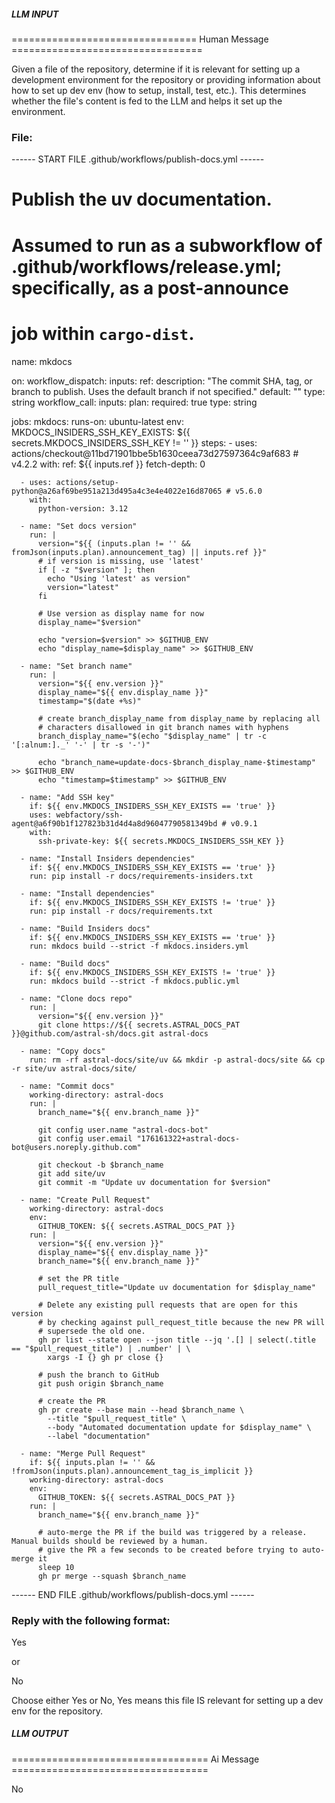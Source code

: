##### LLM INPUT #####
================================ Human Message =================================

Given a file of the repository, determine if it is relevant for setting up a development environment for the repository or providing information about how to set up dev env (how to setup, install, test, etc.). This determines whether the file's content is fed to the LLM and helps it set up the environment.

### File:
------ START FILE .github/workflows/publish-docs.yml ------
# Publish the uv documentation.
#
# Assumed to run as a subworkflow of .github/workflows/release.yml; specifically, as a post-announce
# job within `cargo-dist`.
name: mkdocs

on:
  workflow_dispatch:
    inputs:
      ref:
        description: "The commit SHA, tag, or branch to publish. Uses the default branch if not specified."
        default: ""
        type: string
  workflow_call:
    inputs:
      plan:
        required: true
        type: string

jobs:
  mkdocs:
    runs-on: ubuntu-latest
    env:
      MKDOCS_INSIDERS_SSH_KEY_EXISTS: ${{ secrets.MKDOCS_INSIDERS_SSH_KEY != '' }}
    steps:
      - uses: actions/checkout@11bd71901bbe5b1630ceea73d27597364c9af683 # v4.2.2
        with:
          ref: ${{ inputs.ref }}
          fetch-depth: 0

      - uses: actions/setup-python@a26af69be951a213d495a4c3e4e4022e16d87065 # v5.6.0
        with:
          python-version: 3.12

      - name: "Set docs version"
        run: |
          version="${{ (inputs.plan != '' && fromJson(inputs.plan).announcement_tag) || inputs.ref }}"
          # if version is missing, use 'latest'
          if [ -z "$version" ]; then
            echo "Using 'latest' as version"
            version="latest"
          fi

          # Use version as display name for now
          display_name="$version"

          echo "version=$version" >> $GITHUB_ENV
          echo "display_name=$display_name" >> $GITHUB_ENV

      - name: "Set branch name"
        run: |
          version="${{ env.version }}"
          display_name="${{ env.display_name }}"
          timestamp="$(date +%s)"

          # create branch_display_name from display_name by replacing all
          # characters disallowed in git branch names with hyphens
          branch_display_name="$(echo "$display_name" | tr -c '[:alnum:]._' '-' | tr -s '-')"

          echo "branch_name=update-docs-$branch_display_name-$timestamp" >> $GITHUB_ENV
          echo "timestamp=$timestamp" >> $GITHUB_ENV

      - name: "Add SSH key"
        if: ${{ env.MKDOCS_INSIDERS_SSH_KEY_EXISTS == 'true' }}
        uses: webfactory/ssh-agent@a6f90b1f127823b31d4d4a8d96047790581349bd # v0.9.1
        with:
          ssh-private-key: ${{ secrets.MKDOCS_INSIDERS_SSH_KEY }}

      - name: "Install Insiders dependencies"
        if: ${{ env.MKDOCS_INSIDERS_SSH_KEY_EXISTS == 'true' }}
        run: pip install -r docs/requirements-insiders.txt

      - name: "Install dependencies"
        if: ${{ env.MKDOCS_INSIDERS_SSH_KEY_EXISTS != 'true' }}
        run: pip install -r docs/requirements.txt

      - name: "Build Insiders docs"
        if: ${{ env.MKDOCS_INSIDERS_SSH_KEY_EXISTS == 'true' }}
        run: mkdocs build --strict -f mkdocs.insiders.yml

      - name: "Build docs"
        if: ${{ env.MKDOCS_INSIDERS_SSH_KEY_EXISTS != 'true' }}
        run: mkdocs build --strict -f mkdocs.public.yml

      - name: "Clone docs repo"
        run: |
          version="${{ env.version }}"
          git clone https://${{ secrets.ASTRAL_DOCS_PAT }}@github.com/astral-sh/docs.git astral-docs

      - name: "Copy docs"
        run: rm -rf astral-docs/site/uv && mkdir -p astral-docs/site && cp -r site/uv astral-docs/site/

      - name: "Commit docs"
        working-directory: astral-docs
        run: |
          branch_name="${{ env.branch_name }}"

          git config user.name "astral-docs-bot"
          git config user.email "176161322+astral-docs-bot@users.noreply.github.com"

          git checkout -b $branch_name
          git add site/uv
          git commit -m "Update uv documentation for $version"

      - name: "Create Pull Request"
        working-directory: astral-docs
        env:
          GITHUB_TOKEN: ${{ secrets.ASTRAL_DOCS_PAT }}
        run: |
          version="${{ env.version }}"
          display_name="${{ env.display_name }}"
          branch_name="${{ env.branch_name }}"

          # set the PR title
          pull_request_title="Update uv documentation for $display_name"

          # Delete any existing pull requests that are open for this version
          # by checking against pull_request_title because the new PR will
          # supersede the old one.
          gh pr list --state open --json title --jq '.[] | select(.title == "$pull_request_title") | .number' | \
            xargs -I {} gh pr close {}

          # push the branch to GitHub
          git push origin $branch_name

          # create the PR
          gh pr create --base main --head $branch_name \
            --title "$pull_request_title" \
            --body "Automated documentation update for $display_name" \
            --label "documentation"

      - name: "Merge Pull Request"
        if: ${{ inputs.plan != '' && !fromJson(inputs.plan).announcement_tag_is_implicit }}
        working-directory: astral-docs
        env:
          GITHUB_TOKEN: ${{ secrets.ASTRAL_DOCS_PAT }}
        run: |
          branch_name="${{ env.branch_name }}"

          # auto-merge the PR if the build was triggered by a release. Manual builds should be reviewed by a human.
          # give the PR a few seconds to be created before trying to auto-merge it
          sleep 10
          gh pr merge --squash $branch_name

------ END FILE .github/workflows/publish-docs.yml ------

### Reply with the following format:

<rel>Yes</rel>

or

<rel>No</rel>

Choose either Yes or No, Yes means this file IS relevant for setting up a dev env for the repository.

##### LLM OUTPUT #####
================================== Ai Message ==================================

<rel>No</rel>